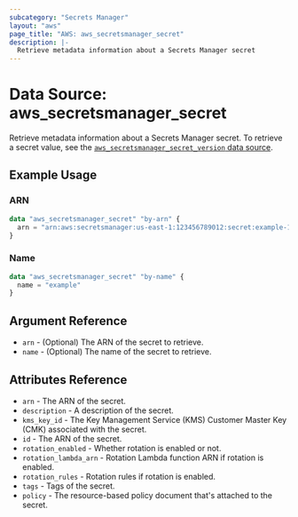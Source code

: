 ```yaml
---
subcategory: "Secrets Manager"
layout: "aws"
page_title: "AWS: aws_secretsmanager_secret"
description: |-
  Retrieve metadata information about a Secrets Manager secret
---
```


# Data Source: aws_secretsmanager_secret

Retrieve metadata information about a Secrets Manager secret. To retrieve a secret value, see the [`aws_secretsmanager_secret_version` data source](/docs/providers/aws/d/secretsmanager_secret_version.html).

## Example Usage

### ARN

```terraform
data "aws_secretsmanager_secret" "by-arn" {
  arn = "arn:aws:secretsmanager:us-east-1:123456789012:secret:example-123456"
}
```

### Name

```terraform
data "aws_secretsmanager_secret" "by-name" {
  name = "example"
}
```

## Argument Reference

* `arn` - (Optional) The ARN of the secret to retrieve.
* `name` - (Optional) The name of the secret to retrieve.

## Attributes Reference

* `arn` - The ARN of the secret.
* `description` - A description of the secret.
* `kms_key_id` - The Key Management Service (KMS) Customer Master Key (CMK) associated with the secret.
* `id` - The ARN of the secret.
* `rotation_enabled` - Whether rotation is enabled or not.
* `rotation_lambda_arn` - Rotation Lambda function ARN if rotation is enabled.
* `rotation_rules` - Rotation rules if rotation is enabled.
* `tags` - Tags of the secret.
* `policy` - The resource-based policy document that's attached to the secret.
